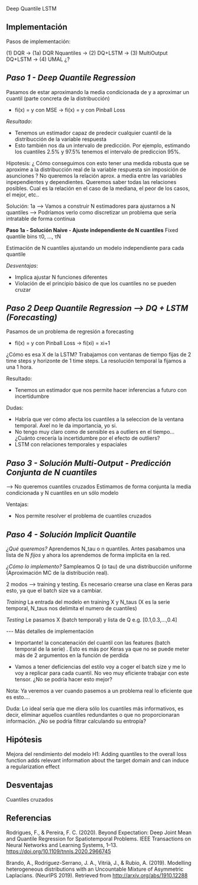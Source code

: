 Deep Quantile LSTM

**Implementación**
------

Pasos de implementación:

(1) DQR  → (1a) DQR Nquantiles → (2) DQ+LSTM → (3) MultiOutput DQ+LSTM → (4) UMAL ¿?

*Paso 1 - Deep Quantile Regression*
-----
Pasamos de estar aproximando la media condicionada de y a aproximar un cuantil (parte concreta de la distribucción)

* fi(x) = y con MSE →  fi(x) = y con Pinball Loss

*Resultado*:
- Tenemos un estimador capaz de predecir cualquier cuantil de la distribucción de la variable respuesta
- Esto también nos da un intervalo de predicción. Por ejemplo, estimando los cuantiles 2.5% y 97.5% tenemos el intervalo de prediccion 95%. 

Hipotesis: ¿ Cómo conseguimos con esto tener una medida robusta que se aproxime a la distribucción real de la variable respuesta sin imposición de asunciones ? No queremos la relación aprox. a media entre las variables inpependientes y dependientes. Queremos saber todas las relaciones posibles. Cual es la relación en el caso de la mediana, el peor de los casos, el mejor, etc..

Solución: 1a --> Vamos a construir N estimadores para ajustarnos a N quantiles --> Podríamos verlo como discretizar un problema que sería intratable de forma continua

**Paso 1a - Solución Naive -  Ajuste independiente de N cuantiles**
Fixed quantile bins τ0, …, τN

Estimación de N cuantiles ajustando un modelo independiente para cada quantile

*Desventajas*:
 * Implica ajustar N funciones diferentes 
 * Violación de el principio básico de que los cuantiles no se pueden cruzar


*Paso 2 Deep Quantile Regression --> DQ + LSTM (Forecasting)*
-----
Pasamos de un problema de regresión a forecasting

* fi(x) = y con Pinball Loss →  fi(xi) = xi+1 

¿Cómo es esa X de la LSTM? Trabajamos con ventanas de tiempo fijas de 2 time steps y horizonte de 1 time steps. La resolución temporal la fijamos a una 1 hora.

Resultado:
- Tenemos un estimador que nos permite hacer inferencias a futuro con incertidumbre

Dudas:
- Habría que ver cómo afecta los cuantiles a la seleccion de la ventana temporal. Axel no le da importancia, yo si.
- No tengo muy claro como de sensible es a outliers en el tiempo... ¿Cuánto crecería la incertidumbre por el efecto de outliers? 
- LSTM con relaciones temporales y espaciales

*Paso 3 - Solución Multi-Output - Predicción Conjunta de N cuantiles*
-----

 --> No queremos cuantiles cruzados
Estimamos de forma conjunta la media condicionada y N cuantiles en un sólo modelo

Ventajas:
 * Nos permite resolver el problema de cuantiles cruzados

*Paso 4 - Solución Implicit Quantile*
-----
*¿Qué queremos?*
Aprendemos N_tau o n quantiles. Antes pasabamos una lista de N *fijos* y ahora los aprendemos de forma implicita en la red.

*¿Cómo lo implemento?*
Sampleamos Q (o tau) de una distribucción uniforme (Aproximación MC de la distribución real). 

2 modos --> training y testing. Es necesario crearse una clase en Keras para esto, ya que el batch size va a cambiar.

*Training*
La entrada del modelo en training X y N_taus (X es la serie temporal, N_taus nos delimita el numero de cuantiles)

*Testing*
Le pasamos X (batch temporal) y lista de Q e.g. [0.1,0.3,...,0.4]


--- Más detalles de implementación

- Importante! la concatenación del cuantil con las features (batch temporal de la serie) . Esto es más por Keras ya que no se puede meter más de 2 argumentos en la función de perdida

- Vamos a tener deficiencias del estilo voy a coger el batch size y me lo voy a replicar para cada cuantil. No veo muy eficiente trabajar con este tensor. ¿No se podría hacer esto mejor? 


Nota:
Ya veremos a ver cuando pasemos a un problema real lo eficiente que es esto....


Duda: Lo ideal sería que me diera sólo los cuantiles más informativos, es decir, eliminar aquellos cuantiles redundantes o que no proporcionaran información. ¿No se podría filtrar calculando su entropía?


**Hipótesis**
------
Mejora del rendimiento del modelo
H1: Adding quantiles to the overall loss function adds relevant information about the target domain and can induce a regularization effect

**Desventajas**
------
Cuantiles cruzados

   

   
**Referencias**
------
Rodrigues, F., & Pereira, F. C. (2020). Beyond Expectation: Deep Joint Mean and Quantile Regression for Spatiotemporal Problems. IEEE Transactions on Neural Networks and Learning Systems, 1–13. https://doi.org/10.1109/tnnls.2020.2966745

Brando, A., Rodríguez-Serrano, J. A., Vitrià, J., & Rubio, A. (2019). Modelling heterogeneous distributions with an Uncountable Mixture of Asymmetric Laplacians. (NeurIPS 2019). Retrieved from http://arxiv.org/abs/1910.12288
